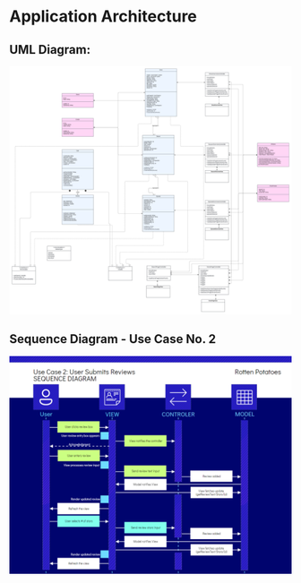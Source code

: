 # Application Architecture

## UML Diagram:


![Rotten Potatoes UML Diagram](rottenPotatoesUML_v4.png "uml_diagram")




## Sequence Diagram - Use Case No. 2

![Sequence Diagram](Sequence_Diagram_FINAL.png)
